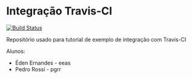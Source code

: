 # Integração Travis-CI 

[![Build Status](https://travis-ci.org/edenalsant/travis-ci-tutorial.svg?branch=feat%2Ftutorial)](https://travis-ci.org/edenalsant/travis-ci-tutorial)

Repositório usado para tutorial de exemplo de integração com Travis-CI

Alunos:
 * Éden Ernandes - eeas
 * Pedro Rossi - pgrr

